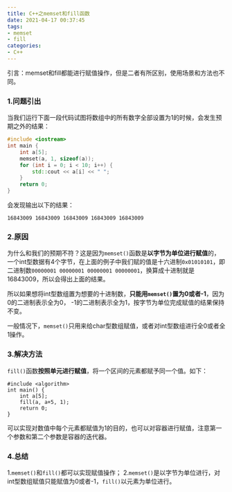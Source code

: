 ```yaml
---
title: C++之memset和fill函数
date: 2021-04-17 00:37:45
tags:
- memset
- fill
categories:
- C++
---
```


引言：memset和fill都能进行赋值操作，但是二者有所区别，使用场景和方法也不同。

<!--more-->

### 1.问题引出

当我们运行下面一段代码试图将数组中的所有数字全部设置为1的时候，会发生预期之外的结果：

```c++
#include <iostream>
int main {
    int a[5];
    memset(a, 1, sizeof(a));
    for (int i = 0; i < 10; i++) {
        std::cout << a[i] << " ";
    }
    return 0;
}
```

会发现输出以下的结果：

`16843009 16843009 16843009 16843009 16843009`

### 2.原因

为什么和我们的预期不符？这是因为`memset()`函数是**以字节为单位进行赋值**的，一个int型数据有4个字节，在上面的例子中我们赋的值是十六进制`0x01010101`，即二进制数`00000001 00000001 00000001 00000001`，换算成十进制就是16843009，所以会得出上面的结果。

所以如果想将int型数组置为想要的十进制数，**只能用`memset()`置为0或者-1**，因为0的二进制表示全为0， -1的二进制表示全为1，按字节为单位完成赋值的结果保持不变。

一般情况下，`memset()`只用来给char型数组赋值，或者对int型数组进行全0或者全1操作。

### 3.解决方法

`fill()`函数**按照单元进行赋值**，将一个区间的元素都赋予同一个值。如下：

```
#include <algorithm>
int main() {
	int a[5];
	fill(a, a+5, 1);
	return 0;
}
```

可以实现对数值中每个元素都赋值为1的目的，也可以对容器进行赋值，注意第一个参数和第二个参数是容器的迭代器。

### 4.总结

1.`memset()`和`fill()`都可以实现赋值操作；
2.`memset()`是以字节为单位进行，对int型数组赋值只能赋值为0或者-1，`fill()`以元素为单位进行。
